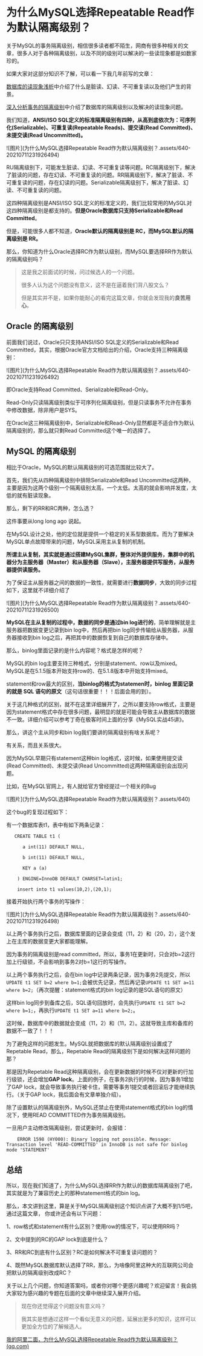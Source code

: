 # 为什么MySQL选择Repeatable Read作为默认隔离级别？



关于MySQL的事务隔离级别，相信很多读者都不陌生，网商有很多种相关的文章，很多人对于各种隔离级别，以及不同的级别可以解决的一些读现象都是如数家珍的。

如果大家对这部分知识不了解，可以看一下我几年前写的文章：

[数据库的读现象浅析](http://mp.weixin.qq.com/s?__biz=MzI3NzE0NjcwMg==&mid=402312019&idx=3&sn=f4ee9d0c24ebbe35f8376fee3c53c948&chksm=7964d6724e135f64e2afe9a2d861628416a634765ccebb54da191058aad513dc823cc30bdcf3&scene=21#wechat_redirect)中介绍了什么是脏读、幻读、不可重复读以及他们产生的背景。

[深入分析事务的隔离级别](http://mp.weixin.qq.com/s?__biz=MzI3NzE0NjcwMg==&mid=402467385&idx=1&sn=6404d05438686b6a1a14b677a24d65c4&chksm=796337184e14be0e3b938e3d5ef93f609fe6ffaa9f3bd069c5d9f818da9c4ac55374d669d6e0&scene=21#wechat_redirect)中介绍了数据库的隔离级别以及解决的读现象问题。

我们知道，**ANSI/ISO SQL定义的标准隔离级别有四种，从高到底依次为：可序列化(Serializable)、可重复读(Repeatable Reads)、提交读(Read Committed)、未提交读(Read Uncommitted)。**

![图片](为什么MySQL选择Repeatable Read作为默认隔离级别？.assets/640-20210711231926494)



RU隔离级别下，可能发生脏读、幻读、不可重复读等问题。RC隔离级别下，解决了脏读的问题，存在幻读、不可重复读的问题。RR隔离级别下，解决了脏读、不可重复读的问题，存在幻读的问题。Serializable隔离级别下，解决了脏读、幻读、不可重复读的问题。

这四种隔离级别是ANSI/ISO SQL定义的标准定义的，我们比较常用的MySQL对这四种隔离级别是都支持的。**但是Oracle数据库只支持Serializable和Read Committed**。

但是，可能很多人都不知道，**Oracle默认的隔离级别是 RC，而MySQL默认的隔离级别是 RR。**

那么，你知道为什么Oracle选择RC作为默认级别，而MySQL要选择RR作为默认的隔离级别吗？

> 这是我之前面试的时候，问过候选人的一个问题。
>
> 很多人认为这个问题没有意义，这不是在逼着我们背八股文么？
>
> 但是其实并不是，如果你能耐心的看完这篇文章，你就会发现我的**良苦用心**。



## **Oracle 的隔离级别**

前面我们说过，Oracle只只支持ANSI/ISO SQL定义的Serializable和Read Committed，其实，根据Oracle官方文档给出的介绍，Oracle支持三种隔离级别：

![图片](为什么MySQL选择Repeatable Read作为默认隔离级别？.assets/640-20210711231926492)



即Oracle支持Read Committed、Serializable和Read-Only。

Read-Only只读隔离级别类似于可序列化隔离级别，但是只读事务不允许在事务中修改数据，除非用户是SYS。

在Oracle这三种隔离级别中，Serializable和Read-Only显然都是不适合作为默认隔离级别的，那么就只剩Read Committed这个唯一的选择了。



## **MySQL 的隔离级别**

相比于Oracle，MySQL的默认隔离级别的可选范围就比较大了。

首先，我们先从四种隔离级别中排除Serializable和Read Uncommitted这两种，主要是因为这两个级别一个隔离级别太高，一个太低。太高的就会影响并发度，太低的就有脏读现象。

那么，剩下的RR和RC两种，怎么选？

这件事要从long long ago 说起。

在MySQL设计之处，他的定位就是提供一个稳定的关系型数据库。而为了要解决MySQL单点故障带来的问题，MySQL采用主从复制的机制。

**所谓主从复制，其实就是通过搭建MySQL集群，整体对外提供服务，集群中的机器分为主服务器（Master）和从服务器（Slave），主服务器提供写服务，从服务器提供读服务。**

为了保证主从服务器之间的数据的一致性，就需要进行**数据同步**，大致的同步过程如下，这里就不详细介绍了

![图片](为什么MySQL选择Repeatable Read作为默认隔离级别？.assets/640-20210711231926500)

**MySQL在主从复制的过程中，数据的同步是通过bin log进行的**，简单理解就是主服务器把数据变更记录到bin log中，然后再把bin log同步传输给从服务器，从服务器接收到bin log之后，再把其中的数据恢复到自己的数据库存储中。

那么，binlog里面记录的是什么内容呢？格式是怎样的呢？

MySQL的bin log主要支持三种格式，分别是statement、row以及mixed。MySQL是在5.1.5版本开始支持row的、在5.1.8版本中开始支持mixed。

statement和row最大的区别，**当binlog的格式为statemen时，binlog 里面记录的就是 SQL 语句的原文**（这句话很重要！！！后面会用的到）。

关于这几种格式的区别，就不在这里详细展开了，之所以要支持row格式，主要是因为statement格式中存在很多问题，最明显的就是可能会导致主从数据库的数据不一致。详细介绍可以参考丁奇在极客时间上面的分享《MySQL实战45讲》。

那么，讲这个主从同步和bin log我们要讲的隔离级别有啥关系呢？

有关系，而且关系很大。

因为MySQL早期只有statement这种bin log格式，这时候，如果使用提交读(Read Committed)、未提交读(Read Uncommitted)这两种隔离级别会出现问题。

比如，在MySQL官网上，有人就给官方曾经提过一个相关的Bug

![图片](为什么MySQL选择Repeatable Read作为默认隔离级别？.assets/640)



这个bug的复现过程如下：

有一个数据库表t1，表中有如下两条记录：

```
   CREATE TABLE t1 (

      a int(11) DEFAULT NULL,

      b int(11) DEFAULT NULL,

      KEY a (a)

    ) ENGINE=InnoDB DEFAULT CHARSET=latin1;

    insert into t1 values(10,2),(20,1);
```

接着开始执行两个事务的写操作：

![图片](为什么MySQL选择Repeatable Read作为默认隔离级别？.assets/640-20210711231926498)

以上两个事务执行之后，数据库里面的记录会变成（11，2）和（20，2），这个发上在主库的数据变更大家都能理解。

因为事务的隔离级别是read committed，所以，事务1在更新时，只会对b=2这行加上行级锁，不会影响到事务2对b=1这行的写操作。

以上两个事务执行之后，会在bin log中记录两条记录，因为事务2先提交，所以`UPDATE t1 SET b=2 where b=1;`会被优先记录，然后再记录`UPDATE t1 SET a=11 where b=2;`（再次提醒：statement格式的bin log记录的是SQL语句的原文）

这样bin log同步到备库之后，SQL语句回放时，会先执行`UPDATE t1 SET b=2 where b=1;`，再执行`UPDATE t1 SET a=11 where b=2;`。

这时候，数据库中的数据就会变成（11，2）和（11，2）。这就导致主库和备库的数据不一致了！！！

为了避免这样的问题发生。MySQL就把数据库的默认隔离级别设置成了Repetable Read，那么，Repetable Read的隔离级别下是如何解决这样问题的那？

那是因为Repetable Read这种隔离级别，会在更新数据的时候不仅对更新的行加行级锁，还会增加**GAP lock**。上面的例子，在事务2执行的时候，因为事务1增加了GAP lock，就会导致事务执行被卡住，需要等事务1提交或者回滚后才能继续执行。（关于GAP lock，我后面会有文章单独介绍）。

除了设置默认的隔离级别外，MySQL还禁止在使用statement格式的bin log的情况下，使用READ COMMITTED作为事务隔离级别。

一旦用户主动修改隔离级别，尝试更新时，会报错：

```
    ERROR 1598 (HY000): Binary logging not possible. Message: Transaction level 'READ-COMMITTED' in InnoDB is not safe for binlog mode 'STATEMENT'
```



## **总结**

所以，现在我们知道了，为什么MySQL选择RR作为默认的数据库隔离级别了吧，其实就是为了兼容历史上的那种statement格式的bin log。

那么，本文讲到这里，算是关于MySQL隔离级别这个知识点讲了大概不到1/5吧，通过这篇文章， 你或许还会有以下问题：

1、row格式和statement有什么区别？使用row的情况下，可以使用RR吗？

2、文中提到的RC的GAP lock到底是什么？

3、RR和RC到底有什么区别？RC是如何解决不可重复读问题的？

4、既然MySQL数据库默认选择了RR，那么，为啥像阿里这种大的互联网公司会把默认的隔离级别改成RC？

关于以上几个问题，你知道答案吗，或者你对哪个更感兴趣呢？欢迎留言！我会挑大家较为感兴趣的专题在后面的文章中继续深入展开介绍。

> 现在你还觉得这个问题没有意义吗？
>
> 我其实是想通过这样一个看似无意义的问题，延展出更多的知识，这样可以更加全方位的了解候选人。



[我的阿里二面，为什么MySQL选择Repeatable Read作为默认隔离级别？ (qq.com)](https://mp.weixin.qq.com/s?__biz=MzI3NzE0NjcwMg==&mid=2650161635&idx=1&sn=21f4f8e4d53e1c21d42521b8a7ee1dd9)